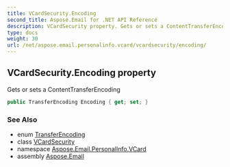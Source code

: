 ```yaml
---
title: VCardSecurity.Encoding
second_title: Aspose.Email for .NET API Reference
description: VCardSecurity property. Gets or sets a ContentTransferEncoding
type: docs
weight: 30
url: /net/aspose.email.personalinfo.vcard/vcardsecurity/encoding/
---
```

## VCardSecurity.Encoding property

Gets or sets a ContentTransferEncoding

```csharp
public TransferEncoding Encoding { get; set; }
```

### See Also

* enum [TransferEncoding](../../../aspose.email.mime/transferencoding/)
* class [VCardSecurity](../)
* namespace [Aspose.Email.PersonalInfo.VCard](../../vcardsecurity/)
* assembly [Aspose.Email](../../../)



